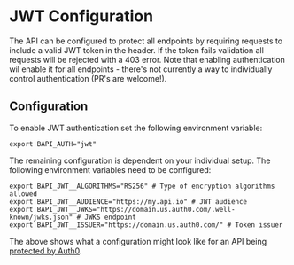 # JWT Configuration

The API can be configured to protect all endpoints by requiring requests to
include a valid JWT token in the header. If the token fails validation all
requests will be rejected with a 403 error. Note that enabling authentication
wil enable it for all endpoints - there's not currently a way to individually
control authentication (PR's are welcome!).

## Configuration

To enable JWT authentication set the following environment variable:

```shell
export BAPI_AUTH="jwt"
```

The remaining configuration is dependent on your individual setup. The following
environment variables need to be configured:

```shell
export BAPI_JWT__ALGORITHMS="RS256" # Type of encryption algorithms allowed
export BAPI_JWT__AUDIENCE="https://my.api.io" # JWT audience
export BAPI_JWT__JWKS="https://domain.us.auth0.com/.well-known/jwks.json" # JWKS endpoint
export BAPI_JWT__ISSUER="https://domain.us.auth0.com/" # Token issuer
```

The above shows what a configuration might look like for an API being [protected
by Auth0][1].

[1]: https://auth0.com/blog/build-and-secure-fastapi-server-with-auth0/
